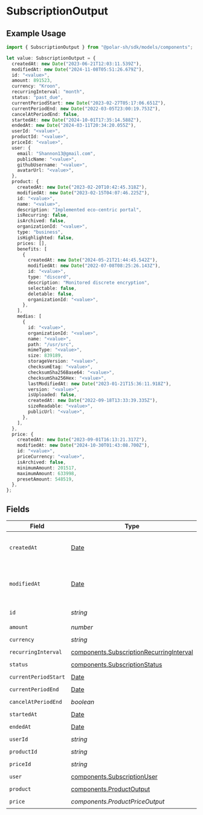 # SubscriptionOutput

## Example Usage

```typescript
import { SubscriptionOutput } from "@polar-sh/sdk/models/components";

let value: SubscriptionOutput = {
  createdAt: new Date("2023-06-21T12:03:11.539Z"),
  modifiedAt: new Date("2024-11-08T05:51:26.679Z"),
  id: "<value>",
  amount: 891523,
  currency: "Kroon",
  recurringInterval: "month",
  status: "past_due",
  currentPeriodStart: new Date("2023-02-27T05:17:06.651Z"),
  currentPeriodEnd: new Date("2022-03-05T23:00:19.753Z"),
  cancelAtPeriodEnd: false,
  startedAt: new Date("2024-10-01T17:35:14.588Z"),
  endedAt: new Date("2024-03-11T20:34:20.055Z"),
  userId: "<value>",
  productId: "<value>",
  priceId: "<value>",
  user: {
    email: "Shannon13@gmail.com",
    publicName: "<value>",
    githubUsername: "<value>",
    avatarUrl: "<value>",
  },
  product: {
    createdAt: new Date("2023-02-20T10:42:45.318Z"),
    modifiedAt: new Date("2023-02-15T04:07:46.225Z"),
    id: "<value>",
    name: "<value>",
    description: "Implemented eco-centric portal",
    isRecurring: false,
    isArchived: false,
    organizationId: "<value>",
    type: "business",
    isHighlighted: false,
    prices: [],
    benefits: [
      {
        createdAt: new Date("2024-05-21T21:44:45.542Z"),
        modifiedAt: new Date("2022-07-08T08:25:26.143Z"),
        id: "<value>",
        type: "discord",
        description: "Monitored discrete encryption",
        selectable: false,
        deletable: false,
        organizationId: "<value>",
      },
    ],
    medias: [
      {
        id: "<value>",
        organizationId: "<value>",
        name: "<value>",
        path: "/usr/src",
        mimeType: "<value>",
        size: 839189,
        storageVersion: "<value>",
        checksumEtag: "<value>",
        checksumSha256Base64: "<value>",
        checksumSha256Hex: "<value>",
        lastModifiedAt: new Date("2023-01-21T15:36:11.918Z"),
        version: "<value>",
        isUploaded: false,
        createdAt: new Date("2022-09-18T13:33:39.335Z"),
        sizeReadable: "<value>",
        publicUrl: "<value>",
      },
    ],
  },
  price: {
    createdAt: new Date("2023-09-01T16:13:21.317Z"),
    modifiedAt: new Date("2024-10-30T01:43:08.700Z"),
    id: "<value>",
    priceCurrency: "<value>",
    isArchived: false,
    minimumAmount: 201517,
    maximumAmount: 633998,
    presetAmount: 548519,
  },
};
```

## Fields

| Field                                                                                                | Type                                                                                                 | Required                                                                                             | Description                                                                                          |
| ---------------------------------------------------------------------------------------------------- | ---------------------------------------------------------------------------------------------------- | ---------------------------------------------------------------------------------------------------- | ---------------------------------------------------------------------------------------------------- |
| `createdAt`                                                                                          | [Date](https://developer.mozilla.org/en-US/docs/Web/JavaScript/Reference/Global_Objects/Date)        | :heavy_check_mark:                                                                                   | Creation timestamp of the object.                                                                    |
| `modifiedAt`                                                                                         | [Date](https://developer.mozilla.org/en-US/docs/Web/JavaScript/Reference/Global_Objects/Date)        | :heavy_check_mark:                                                                                   | Last modification timestamp of the object.                                                           |
| `id`                                                                                                 | *string*                                                                                             | :heavy_check_mark:                                                                                   | The ID of the object.                                                                                |
| `amount`                                                                                             | *number*                                                                                             | :heavy_check_mark:                                                                                   | N/A                                                                                                  |
| `currency`                                                                                           | *string*                                                                                             | :heavy_check_mark:                                                                                   | N/A                                                                                                  |
| `recurringInterval`                                                                                  | [components.SubscriptionRecurringInterval](../../models/components/subscriptionrecurringinterval.md) | :heavy_check_mark:                                                                                   | N/A                                                                                                  |
| `status`                                                                                             | [components.SubscriptionStatus](../../models/components/subscriptionstatus.md)                       | :heavy_check_mark:                                                                                   | N/A                                                                                                  |
| `currentPeriodStart`                                                                                 | [Date](https://developer.mozilla.org/en-US/docs/Web/JavaScript/Reference/Global_Objects/Date)        | :heavy_check_mark:                                                                                   | N/A                                                                                                  |
| `currentPeriodEnd`                                                                                   | [Date](https://developer.mozilla.org/en-US/docs/Web/JavaScript/Reference/Global_Objects/Date)        | :heavy_check_mark:                                                                                   | N/A                                                                                                  |
| `cancelAtPeriodEnd`                                                                                  | *boolean*                                                                                            | :heavy_check_mark:                                                                                   | N/A                                                                                                  |
| `startedAt`                                                                                          | [Date](https://developer.mozilla.org/en-US/docs/Web/JavaScript/Reference/Global_Objects/Date)        | :heavy_check_mark:                                                                                   | N/A                                                                                                  |
| `endedAt`                                                                                            | [Date](https://developer.mozilla.org/en-US/docs/Web/JavaScript/Reference/Global_Objects/Date)        | :heavy_check_mark:                                                                                   | N/A                                                                                                  |
| `userId`                                                                                             | *string*                                                                                             | :heavy_check_mark:                                                                                   | N/A                                                                                                  |
| `productId`                                                                                          | *string*                                                                                             | :heavy_check_mark:                                                                                   | N/A                                                                                                  |
| `priceId`                                                                                            | *string*                                                                                             | :heavy_check_mark:                                                                                   | N/A                                                                                                  |
| `user`                                                                                               | [components.SubscriptionUser](../../models/components/subscriptionuser.md)                           | :heavy_check_mark:                                                                                   | N/A                                                                                                  |
| `product`                                                                                            | [components.ProductOutput](../../models/components/productoutput.md)                                 | :heavy_check_mark:                                                                                   | A product.                                                                                           |
| `price`                                                                                              | *components.ProductPriceOutput*                                                                      | :heavy_check_mark:                                                                                   | N/A                                                                                                  |